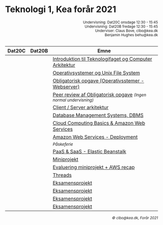 <script src="https://code.jquery.com/jquery-3.2.1.min.js"></script>

# Teknologi 1, Kea forår 2021
<div style="text-align:right"><small>
Undervisning: Dat20C onsdage 12:30 - 15:45 <br>    
Undervisning: Dat20B fredage 12:30 - 15:45 <br>    
Underviser: Claus Bove, clbo@kea.dk <br>
Benjamin Hughes behu@kea.dk
<br><br>
</small>  
</div>

| Dat20C | Dat20B | Emne | 
|:---:|:---:| --- |
||| [Introduktion til Teknologifaget og Computer Arkitektur](1.md)|
||| [Operativsystemer og Unix File System](2.md)|
||| [Obligatorisk opgave (Operativsstemer - Webserver)](3.md)|
||| [Peer review af Obligatorisk opgave](4.md) <small><i>(Ingen normal undervisning)</i></small> |
||| [Client / Server arkitektur](5.md)|
||| [Database Management Systems, DBMS](6.md)|
||| [Cloud Computing Basics & Amazon Web Services](8.md)|
||| [Amazon Web Services - Deployment](9.md)|
||| <small><i>Påskeferie</i></small>|
||| [PaaS & SaaS - Elastic Beanstalk](10.md)|
||| [Miniprojekt](11.md) |
||| [Evaluering miniprojekt + AWS recap](12.md)|
||| <!-- <small><i>Buffer</i></small> --> [Threads](7.md)|
||| [Eksamensprojekt](14.md)|
||| [Eksamensprojekt](15.md)|
||| [Eksamensprojekt](16.md)|
||| [Eksamensprojekt](17.md)|

<div style='text-align:right'><i><small>&copy; clbo@kea.dk, Forår 2021</small></i></div>

<script>  

$().ready(function() {
	$("h1:first").css("display", "none");
});


var dates = [
	{dat20c: '3/2', dat20b: '5/2'},
	{dat20c: '10/2', dat20b:'12/2' },
	{dat20c: '17/2', dat20b:'19/2' },
	{dat20c: '24/2', dat20b:'26/2' 	},
	{dat20c: '3/3', dat20b:	'5/3' 	 },
	{dat20c: '10/3', dat20b:'12/3' 	 },
	{dat20c: '17/3', dat20b:'19/3' 	 },
	{dat20c: '24/3', dat20b:'26/3' },

	{dat20c:' - ', dat20b:	' - ' },

	{dat20c:'7/4', dat20b:'9/4'},
	{dat20c:'14/4', dat20b:	'16/4'},
	{dat20c:'21/4', dat20b:	'23/4'},
	{dat20c:'28/4', dat20b:	'St.bededag'},
	{dat20c:'5/5', dat20b:	'7/5'},
	{dat20c:'12/5', dat20b:	'14/5' },
	{dat20c:'19/5', dat20b:	'21/5'},
	{dat20c:'26/5', dat20b:	'28/5'	 },

]
var table = document.getElementsByTagName("table");  
var tbody = document.getElementsByTagName("tbody")
var rows = document.getElementsByTagName("tr");  
for(i = 1; i < rows.length; i++){  
  var tds = rows[i].getElementsByTagName("td"); 
  tds[0].innerHTML= dates[i-1].dat20c; 
  tds[1].innerHTML= dates[i-1].dat20b;
}
/*
var section = document.getElementById('downloads');
console.log(section)
var ar = section.getElementsByTagName("a");

for (i = 0; i < ar.length; ++i)
   ar[i].style.display = "none";
*/

</script>
